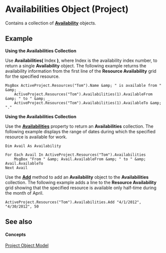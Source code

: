 
# Availabilities Object (Project)

 Contains a collection of **[Availability](2b832aed-2b58-f020-2a2c-8756ec7ec1a4.md)** objects.


## Example

 **Using the Availabilities Collection**

Use  **Availabilities(** Index **)**, where Index is the availability index number, to return a single **Availability** object. The following example returns the availability information from the first line of the **Resource Availability** grid for the specified resource.




```
MsgBox ActiveProject.Resources("Tom").Name &amp; " is available from " &amp; _  
    ActiveProject.Resources("Tom").Availabilities(1).AvailableFrom &amp; " to " &amp; _  
    ActiveProject.Resources("Tom").Availabilities(1).AvailableTo &amp; "."  

```

 **Using the Availabilities Collection**

Use the  **[Availabilities](1525ba2e-49c1-216a-0b45-008e866163d5.md)** property to return an **Availabilities** collection. The following example displays the range of dates during which the specified resource is available for work.




```
Dim Avail As Availability  

For Each Avail In ActiveProject.Resources("Tom").Availabilities  
    MsgBox "From " &amp; Avail.AvailableFrom &amp; " to " &amp; Avail.AvailableTo  
Next Avail
```

Use the  **[Add](4506674e-947b-905b-93bd-73a58281d676.md)** method to add an **Availability** object to the **Availabilities** collection. The following example adds a line to the **Resource Availability** grid showing that the specified resource is available only half-time during the month of April.




```
ActiveProject.Resources("Tom").Availabilities.Add "4/1/2012", "4/30/2012", 50
```


## See also


#### Concepts


[Project Object Model](900b167b-88ec-ea88-15b7-27bb90c22ac6.md)
